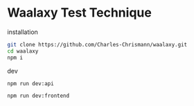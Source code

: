 # Waalaxy Test Technique

installation

```sh
git clone https://github.com/Charles-Chrismann/waalaxy.git
cd waalaxy
npm i
```

dev

```sh
npm run dev:api
```

```sh
npm run dev:frontend
```